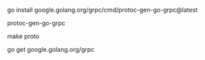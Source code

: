  go install google.golang.org/grpc/cmd/protoc-gen-go-grpc@latest

 protoc-gen-go-grpc 

 make proto

 go get google.golang.org/grpc
